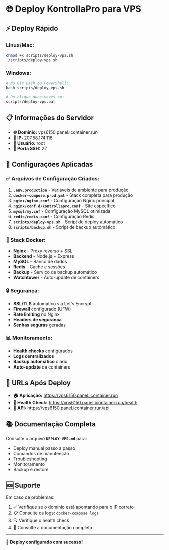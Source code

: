 # 🌐 Deploy KontrollaPro para VPS

## ⚡ Deploy Rápido

### Linux/Mac:
```bash
chmod +x scripts/deploy-vps.sh
./scripts/deploy-vps.sh
```

### Windows:
```bash
# No Git Bash ou PowerShell:
bash scripts/deploy-vps.sh

# Ou clique duas vezes em:
scripts/deploy-vps.bat
```

## 📋 Informações do Servidor

- **🌐 Domínio:** vps6150.panel.icontainer.run
- **🔗 IP:** 207.58.174.116
- **👤 Usuário:** root
- **🔐 Porta SSH:** 22

## 🔧 Configurações Aplicadas

### ✅ Arquivos de Configuração Criados:

1. **`.env.production`** - Variáveis de ambiente para produção
2. **`docker-compose.prod.yml`** - Stack completa para produção
3. **`nginx/nginx.conf`** - Configuração Nginx principal
4. **`nginx/conf.d/kontrollapro.conf`** - Site específico
5. **`mysql/my.cnf`** - Configuração MySQL otimizada
6. **`redis/redis.conf`** - Configuração Redis
7. **`scripts/deploy-vps.sh`** - Script de deploy automático
8. **`scripts/backup.sh`** - Script de backup automático

### 🐳 Stack Docker:
- **Nginx** - Proxy reverso + SSL
- **Backend** - Node.js + Express
- **MySQL** - Banco de dados
- **Redis** - Cache e sessões
- **Backup** - Serviço de backup automático
- **Watchtower** - Auto-update de containers

### 🔒 Segurança:
- **SSL/TLS** automático via Let's Encrypt
- **Firewall** configurado (UFW)
- **Rate limiting** no Nginx
- **Headers de segurança**
- **Senhas seguras** geradas

### 📊 Monitoramento:
- **Health checks** configurados
- **Logs centralizados**
- **Backup automático** diário
- **Auto-update** de containers

## 🚀 URLs Após Deploy

- **🏠 Aplicação:** https://vps6150.panel.icontainer.run
- **💚 Health Check:** https://vps6150.panel.icontainer.run/health
- **🔌 API:** https://vps6150.panel.icontainer.run/api

## 📚 Documentação Completa

Consulte o arquivo **`DEPLOY-VPS.md`** para:
- Deploy manual passo a passo
- Comandos de manutenção
- Troubleshooting
- Monitoramento
- Backup e restore

## 🆘 Suporte

Em caso de problemas:
1. ✅ Verifique se o domínio está apontando para o IP correto
2. 📋 Consulte os logs: `docker-compose logs`
3. 🔍 Verifique o health check
4. 📖 Consulte a documentação completa

---

**🎉 Deploy configurado com sucesso!**